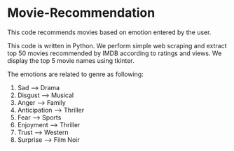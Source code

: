 # Movie-Recommendation
This code recommends movies based on emotion entered by the user.

This code is written in Python. We perform simple web scraping and extract top 50 movies recommended by IMDB according to ratings and views. We display the top 5 movie names using tkinter. 

The emotions are related to genre as following:
1) Sad --> Drama
2) Disgust --> Musical
3) Anger --> Family
4) Anticipation --> Thriller
5) Fear --> Sports
6) Enjoyment --> Thriller
7) Trust --> Western
8) Surprise --> Film Noir

